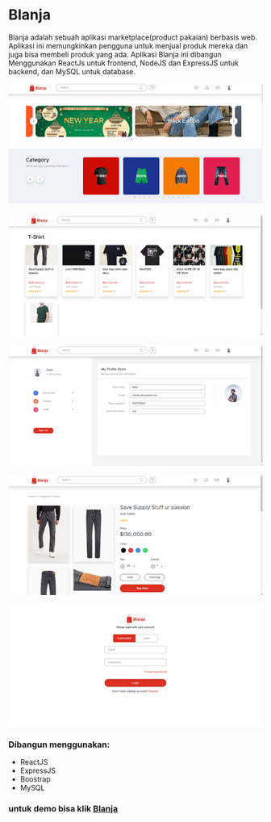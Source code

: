# Blanja

Blanja adalah sebuah aplikasi marketplace(product pakaian) berbasis web. Aplikasi ini memungkinkan pengguna untuk menjual produk mereka dan juga bisa membeli produk yang ada. Aplikasi Blanja ini dibangun Menggunakan ReactJs untuk frontend, NodeJS dan ExpressJS untuk backend, dan MySQL untuk database.

![home](/src/assets/image/blanja/home.png)

![home](/src/assets/image/blanja/catgeory.png)

![home](/src/assets/image/blanja/profile.png)

![home](/src/assets/image/blanja/detail-product.png)

![home](/src/assets/image/blanja/login.png)

### Dibangun menggunakan:
* ReactJS
* ExpressJS
* Boostrap
* MySQL

### untuk demo bisa klik [Blanja](http://52.91.11.189:8080/)


